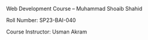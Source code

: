 Web Development Course – Muhammad Shoaib Shahid

Roll Number: SP23-BAI-040

Course Instructor: Usman Akram
